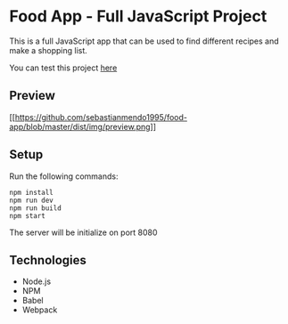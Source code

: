 # Food App - Full JavaScript Project

This is a full JavaScript app that can be used to find different recipes and make a shopping list.

You can test this project [here](https://sebastianmendo1995.github.io/food-app/dist/)

## Preview

[[https://github.com/sebastianmendo1995/food-app/blob/master/dist/img/preview.png]]

## Setup

Run the following commands:

```
npm install
npm run dev
npm run build
npm start
```

The server will be initialize on port 8080

## Technologies

* Node.js
* NPM
* Babel
* Webpack
